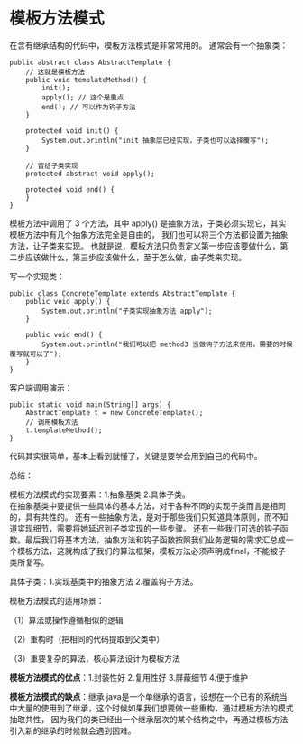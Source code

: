 # 模板方法模式

在含有继承结构的代码中，模板方法模式是非常常用的。
通常会有一个抽象类：
```
public abstract class AbstractTemplate {
    // 这就是模板方法
    public void templateMethod() {
        init();
        apply(); // 这个是重点
        end(); // 可以作为钩子方法
    }

    protected void init() {
        System.out.println("init 抽象层已经实现，子类也可以选择覆写");
    }

    // 留给子类实现
    protected abstract void apply();

    protected void end() {
    }
}
```

模板方法中调用了 3 个方法，其中 apply() 是抽象方法，子类必须实现它，其实模板方法中有几个抽象方法完全是自由的，
我们也可以将三个方法都设置为抽象方法，让子类来实现。
也就是说，模板方法只负责定义第一步应该要做什么，第二步应该做什么，第三步应该做什么，至于怎么做，由子类来实现。

写一个实现类：
```
public class ConcreteTemplate extends AbstractTemplate {
    public void apply() {
        System.out.println("子类实现抽象方法 apply");
    }

    public void end() {
        System.out.println("我们可以把 method3 当做钩子方法来使用，需要的时候覆写就可以了");
    }
}
```

客户端调用演示：
```
public static void main(String[] args) {
    AbstractTemplate t = new ConcreteTemplate();
    // 调用模板方法
    t.templateMethod();
}
```

代码其实很简单，基本上看到就懂了，关键是要学会用到自己的代码中。

总结：

模板方法模式的实现要素：1.抽象基类 2.具体子类。  
在抽象基类中要提供一些具体的基本方法，对于各种不同的实现子类而言是相同的，具有共性的。
还有一些抽象方法，是对于那些我们只知道具体原则，而不知道实现细节，需要将她延迟到子类实现的一些步骤。
还有一些我们可选的钩子函数。最后我们将基本方法，抽象方法和钩子函数按照我们业务逻辑的需求汇总成一个模板方法，这就构成了我们的算法框架，模板方法必须声明成final，不能被子类所复写。

具体子类：1.实现基类中的抽象方法 2.覆盖钩子方法。

模板方法模式的适用场景：

（1）算法或操作遵循相似的逻辑

（2）重构时（把相同的代码提取到父类中）

（3）重要复杂的算法，核心算法设计为模板方法

**模板方法模式的优点**：1.封装性好 2.复用性好 3.屏蔽细节 4.便于维护

**模板方法模式的缺点**：继承 java是一个单继承的语言，设想在一个已有的系统当中大量的使用到了继承，这个时候如果我们想要做一些重构，通过模板方法的模式抽取共性，
因为我们的类已经出一个继承层次的某个结构之中，再通过模板方法引入新的继承的时候就会遇到困难。